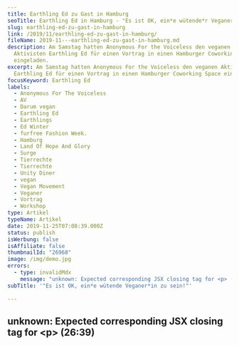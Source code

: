 ```yaml
---
title: Earthling Ed zu Gast in Hamburg
seoTitle: Earthling Ed in Hamburg - "Es ist OK, ein*e wütende*r Veganer*in zu sein"
slug: earthling-ed-zu-gast-in-hamburg
link: /2019/11/earthling-ed-zu-gast-in-hamburg/
fileName: 2019-11---earthling-ed-zu-gast-in-hamburg.md
description: Am Samstag hatten Anonymous For the Voiceless den veganen
  Aktivisten Earthling Ed für einen Vortrag in einen Hamburger Coworking Space
  eingeladen.
excerpt: Am Samstag hatten Anonymous For the Voiceless den veganen Aktivisten
  Earthling Ed für einen Vortrag in einen Hamburger Coworking Space eingeladen.
focusKeyword: Earthling Ed
labels:
  - Anonymous For The Voiceless
  - AV
  - Darum vegan
  - Earthling Ed
  - Earthlings
  - Ed Winter
  - furfree Fashion Week.
  - Hamburg
  - Land Of Hope And Glory
  - Surge
  - Tierrechte
  - Tierrechte
  - Unity Diner
  - vegan
  - Vegan Movement
  - Veganer
  - Vortrag
  - Workshop
type: Artikel
typeName: Artikel
date: 2019-11-25T07:08:39.000Z
status: publish
isWerbung: false
isAffiliate: false
thumbnailId: "26968"
image: /img/demo.jpg
errors:
  - type: invalidMdx
    message: "unknown: Expected corresponding JSX closing tag for <p> (26:39)"
subTitle: '"Es ist OK, ein*e wütende Veganer*in zu sein!"'
  
---
```


## unknown: Expected corresponding JSX closing tag for &lt;p> (26:39)

<!--
**Am Samstag hatten wir das große Glück bei einer ganz besonderen Veranstaltung
dabei zu sein: Anonymous For the Voiceless hatten den veganen Aktivisten
Earthling Ed in einen Hamburger Coworking Space eingeladen.**

Um 12 Uhr ging es los: die Türen der Friendsfactory in der Hafencity schlossen
sich und Earthling Ed betrat die Bühne. Zuerst nahm er sich jede Menge Zeit, uns
kennenzulernen und jede\*r hatte die Möglichkeit, seine Fragen loszuwerden. Auch
ich habe eine gestellt:

"Was würdest Du tun, wenn Menschen wissen, dass Du vegan lebst, Dich aber
trotzdem immer wieder in nicht-vegane Locations einladen oder Dir zum Beispiel
Milchschokolade anbieten?"

![2019-11-23-earthling-ed](http://cardamonchai.com/wp-content/uploads/2019/11/2019-11-23-earthling-ed-1-400x300.jpg)

Ich habe Eds Antwort mitgeschrieben und werde versuchen, seinen Rat in Zukunft
zu beherzigen:

<blockquote>"Das ist wirklich eine schwierige Frage. Was tut man in so einem Fall? Ich glaube, am besten versuchst Du, es nochmal ins Gedächtnis zu rufen, warum Du Dich dafür entschieden hast, so zu leben. Es ist ja nicht wie bei einem Glauben. Du glaubst nicht an irgendwas. Es ist einfach die Wahrheit. Es ist so, wie es ist. Wie schaffen sie es, zu leugnen, was erwiesen und wahr ist?

Wie gelingt es einem, da durchzudringen? Mit Verständnis? Empathie? Es ist nicht
einfach. Ich meine, sie haben immer noch ihr Kotelett auf dem Teller liegen. Das
hat dann für mich umgekehrt auch wieder was mit Respekt zu tun. Ich bin kein
Verfechter davon, dass Veganer\*innen keine nicht-veganen Freunde mehr haben
sollten. Man sollte wirklich sehr vorsichtig mit so etwas umgehen und sich mit
viel gegenseitigem Respekt begegnen."</blockquote>

## Veganer\*innen dürfen wütend sein

Eds Vortrag stand zum Teil unter dem Titel "Being An Angry Vegan" ("Das Leben
als wütende\*r Veganer\*in"). In den letzten Monaten hat sich der Aktivist
besonders viele Gedanken darüber gemacht, wie man es in einer Welt der
Grausamkeiten schaffen kann, sich weiterhin in seinem Körper wohl zu fühlen. Wie
man es schafft, mit der Wut, die entsteht, wann man täglich Bilder sieht, die
Gewalt gegenüber Tieren zeigen und gleichzeitig erlebt, wie der Großteil der
Bevölkerung diese einfach ignoriert.

> "Es ist völlig OK, ein*e wütend*de Veganer\*in zu sein. Wichtig ist nur, dass
> wir uns von unserer Wut nicht überwältigen lassen. Das können wir schaffen,
> indem wir unser Wissen jeden Tag weitergeben. Wir müssen stark bleiben und
> eine Stimme für die Tiere sein, die sich nicht wehren können. Rausgehen auf
> die Straße und zeigen, was hinter den Mauern von Schlachthöfen und in
> Milchbetrieben passiert. Wir müssen unsere Begeisterung, unsere Motivation und
> unsere Empathie nutzen und für die gute Sache kämpfen. So können wir es
> schaffen, einen Unterschied zu machen und die Welt auf Dauer nachhaltig zu
> verändern. Wir haben nur diese eine Zukunft und wir sollten dafür sorgen, sie
> für alle besser zu machen."

## Wir sind alle nur Menschen

![2019-11-23-earthling-ed](http://cardamonchai.com/wp-content/uploads/2019/11/2019-11-23-earthling-ed-2-400x300.jpg)

Insgesamt habe ich sehr viel mitgenommen und eine ganze Menge gelernt und jede
Menge tolle Tipps für den Alltag bekommen. Besonders begeistert haben mich Eds
Konversations-Ratschläge. Ein bisschen beruhigt hat mich, dass der geübte Redner
und vegane Held immer wieder mit ähnlichen Hürden zu tun hat, wie wir alle.
Irgendwie sind wir eben alle nur Menschen.

Im Anschluss an seinen Talk nahm sich Ed wieder Zeit für alle. Zuerst besprachen
wir in kleinen Gruppen, was wir aus der Veranstaltung gelernt haben.
Anschließend diskutierten wir gemeinsam mit ihm über die Ergebnisse und konnten
nochmal Fragen loswerden. Aus den ursprünglich geplanten eineinhalb Stunden
wurden schnell mehr als zwei - ohne, dass es jemandem auffiel.

Ich bin sehr froh, dass ich dabei sein konnte und ein bisschen stolz, das Ed
sich so viel Zeit für uns genommen hat. Der Aktivist ist mir noch ein bisschen
mehr ans Herz gewachsen. Ich finde wahnsinnig toll was er tut. Seine Arbeit ist
mehr als wertvoll.

## Earthling Ed - ein veganer Aktivist

Earthling Ed aka Ed Winter ist ein britischer Tierrechtsaktivist, Filmemacher
und Dozent. Mithilfe seiner Accounts in den sozialen Netzwerken macht auf auf
Missstände in der Tierhaltung und Gewalt gegen Tiere in unserer heutigen
Gesellschaft aufmerksam.

Earthling Ed lebt in London. 2014 wurde er Vegetarier, nachdem er einen Artikel
über einen Geflügeltruck gelesen hatte, der bei Manchester verunglückt war.
Kurze Zeit später sah er mit seiner Freundin
[die Dokumentation "Earthlings"](http://www.earthlings.de/). Seit diesem
Zeitpunkt leben die beiden vegan.

Innerhalb der veganen Community ist er inzwischen sehr bekannt. Zeitgleich mit
der Gründung der Tierrechtsorganisation Surge mit seiner Partnerin startete Ed
2016 seinen Youtube Kanal. Sein Fokus liegt auf Bildung, Aufklärung und die
positive Kommunikation des veganen Gedanken. Ebenfalls im Jahr 2016 wurde von
Surge in Kooperation mit anderen Tierrechtsorganisationen in London der
[Animal Rights March](/2019/08/animal-rights-march-2019/) ins Leben gerufen.
Bereits im ersten Jahr wurden dort 2.500 Besucher\*innen gezählt. Inzwischen
folgen der Bewegung weltweit 28.000 Menschen.

## "Land Of Hope" und das "Unity Diner"

2017 produzierte Ed die Dokumentation "Land Of Hope And Glory" mit der er die
Wahrheit hinter der Viehzucht ins Großbritannien enthüllte und die
Verantwortlichen zum Handeln zwang. Mit seinen Vorträgen sorgt er inzwischen
weltweit für Aufsehen. Im September 2018 eröffnete er in London das vegane
"Unity Diner". Seine Kampagnenarbeit sorgte unter anderem dafür, dass die London
Fashion Week inzwischen zu 100 Prozent pelzfrei ist.

Da es sich um ein kostenloses Event handelte, an dem keiner was verdient, wurden
im Anschluss an den Vortrag in Hamburg Spenden für die SOKO Tierschutz
gesammelt.

Vielen Dank an [Earthling Ed](https://earthlinged.org/),
[Anonymous For The Voiceless](https://www.anonymousforthevoiceless.org/)
Hamburg, Inbar, Liza Marie und alle anderen, die das Event möglich gemacht
haben! Ihr seid großartig!

Hat Euch mein Beitrag neugierig gemacht? Das freut mich sehr! Hier ein Video zum
Thema "wütende Veganer\*innen", das Ed vor einiger Zeit aufgenommen hat.

<iframe src="https://www.youtube.com/embed/OMIsFajOCYk" width="560" height="315" frameborder="0" allowfullscreen="allowfullscreen"></iframe>

-->

  